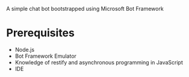A simple chat bot bootstrapped using Microsoft Bot Framework

# Prerequisites
- Node.js
- Bot Framework Emulator
- Knowledge of restify and asynchronous programming in JavaScript
- IDE